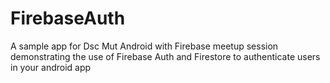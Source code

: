 # FirebaseAuth
A sample app for Dsc Mut Android with Firebase meetup session demonstrating the use of Firebase Auth and Firestore to authenticate users in your android app

